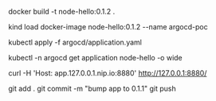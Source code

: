 docker build -t node-hello:0.1.2 .

kind load docker-image node-hello:0.1.2 --name argocd-poc

kubectl apply -f argocd/application.yaml

kubectl -n argocd get application node-hello -o wide


curl -H 'Host: app.127.0.0.1.nip.io:8880' http://127.0.0.1:8880/


git add .
git commit -m "bump app to 0.1.1"
git push